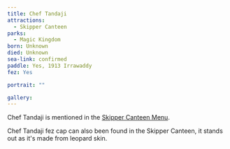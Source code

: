 ```yaml
---
title: Chef Tandaji
attractions: 
  - Skipper Canteen
parks:
  - Magic Kingdom
born: Unknown
died: Unknown
sea-link: confirmed
paddle: Yes, 1913 Irrawaddy
fez: Yes

portrait: ""

gallery:
---
```


Chef Tandaji is mentioned in the [Skipper Canteen Menu](https://disneyworld.disney.go.com/en_GB/dining/magic-kingdom/jungle-navigation-skipper-canteen/menus/). 

Chef Tandaji fez cap can also been found in the Skipper Canteen, it stands out as it's made from leopard skin.